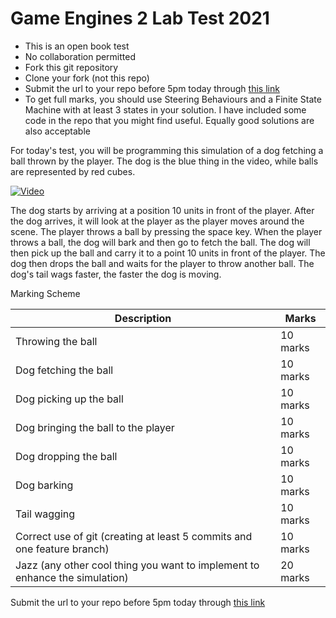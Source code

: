 # Game Engines 2 Lab Test 2021

- This is an open book test
- No collaboration permitted
- Fork this git repository
- Clone your fork (not this repo)
- Submit the url to your repo before 5pm today through [this link](https://docs.google.com/forms/d/e/1FAIpQLSfBxtMyunljtU-JyiUt80HjvzqQXuFgJWXIBX5x3lCJcp7Wbg/viewform)
- To get full marks, you should use Steering Behaviours and a Finite State Machine with at least 3 states in your solution. I have included some code in the repo that you might find useful. Equally good solutions are also acceptable

For today's test, you will be programming this simulation of a dog fetching a ball thrown by the player. The dog is the blue thing in the video, while balls are represented by red cubes.

[![Video](http://img.youtube.com/vi/uDrDQ7w-hzw/0.jpg)](http://www.youtube.com/watch?v=uDrDQ7w-hzw)

The dog starts by arriving at a position 10 units in front of the player. After the dog arrives, it will look at the player as the player moves around the scene. The player throws a ball by pressing the space key. When the player throws a ball, the dog will bark and then go to fetch the ball. The dog will then pick up the ball and carry it to a point 10 units in front of the player. The dog then drops the ball and waits for the player to throw another ball. The dog's tail wags faster, the faster the dog is moving.

Marking Scheme

| Description | Marks |
|-------------|-------|
| Throwing the ball | 10 marks |
| Dog fetching the ball | 10 marks |
| Dog picking up the ball | 10 marks |
| Dog bringing the ball to the player | 10 marks |
| Dog dropping the ball | 10 marks |
| Dog barking | 10 marks |
| Tail wagging | 10 marks |
| Correct use of git (creating at least 5 commits and one feature branch) | 10 marks |
| Jazz (any other cool thing you want to implement to enhance the simulation) | 20 marks |

Submit the url to your repo before 5pm today through [this link](https://docs.google.com/forms/d/e/1FAIpQLSfBxtMyunljtU-JyiUt80HjvzqQXuFgJWXIBX5x3lCJcp7Wbg/viewform) 